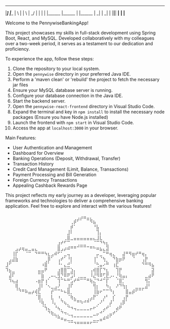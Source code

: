   _____  _______ __   _ __   _ __   __ _  _  _ _____ _______ _______
 |_____] |______ | \  | | \  |   \_/   |  |  |   |   |______ |______
 |       |______ |  \_| |  \_|    |    |__|__| __|__ ______| |______
                                                                    

Welcome to the PennywiseBankingApp!

This project showcases my skills in full-stack development using Spring Boot, React, and MySQL. Developed collaboratively with my colleagues over a two-week period, it serves as a testament to our dedication and proficiency.

To experience the app, follow these steps:

1. Clone the repository to your local system.
2. Open the `pennywise` directory in your preferred Java IDE.
3. Perform a 'maven clean' or 'rebuild' the project to fetch the necessary jar files
4. Ensure your MySQL database server is running.
5. Configure your database connection in the Java IDE.
6. Start the backend server.
7. Open the `pennywise-react-frontend` directory in Visual Studio Code.
8. Expand the terminal and key in `npm install` to install the necessary node packages (Ensure you have Node.js installed)
9. Launch the frontend with `npm start` in Visual Studio Code.
10. Access the app at `localhost:3000` in your browser. 

Main Features:
- User Authentication and Management
- Dashboard for Overview
- Banking Operations (Deposit, Withdrawal, Transfer)
- Transaction History
- Credit Card Management (Limit, Balance, Transactions)
- Payment Processing and Bill Generation
- Foreign Currency Transactions
- Appealing Cashback Rewards Page

This project reflects my early journey as a developer, leveraging popular frameworks and technologies to deliver a comprehensive banking application. Feel free to explore and interact with the various features!

⠀⠀⠀⠀⠀⠀⠀⠀⠀⠀⠀⠀⠀⠀⠀⠀⠀⠀⠀⠀⠀⠀⢀⣠⣤⣀⡀⠀⠀⠀⠀⠀⠀⠀⠀⠀⠀⠀⠀⠀⠀⠀⠀⠀⠀⠀
⠀⠀⠀⠀⠀⠀⠀⠀⠀⠀⠀⠀⠀⠀⠀⠀⠀⠀⠀⠀⢀⡾⠋⠁⠀⠉⠻⣦⠀⠀⠀⠀⠀⠀⠀⠀⠀⠀⠀⠀⠀⠀⠀⠀⠀⠀
⠀⠀⠀⠀⠀⠀⠀⠀⠀⠀⠀⠀⠀⠀⠀⠀⠀⠀⠀⠀⡾⠁⠀⠀⠀⠀⠀⠘⣧⠀⠀⠀⠀⠀⠀⠀⠀⠀⠀⠀⠀⠀⠀⠀⠀⠀
⠀⠀⠀⠀⠀⠀⠀⠀⠀⠀⠀⠀⠀⠀⠀⠀⠀⠀⠀⣸⠇⠀⠀⠀⠀⠀⠀⠀⢹⡄⠀⠀⠀⠀⠀⠀⠀⠀⠀⠀⠀⠀⠀⠀⠀⠀
⠀⠀⠀⠀⠀⠀⠀⠀⠀⠀⠀⠀⠀⠀⠀⠀⠀⠀⢀⣿⣀⣤⣤⣤⣤⣤⣤⣄⣸⣇⠀⠀⠀⠀⠀⠀⠀⠀⠀⠀⠀⠀⠀⠀⠀⠀
⠀⠀⠀⠀⠀⠀⠀⠀⠀⠀⠀⠀⠀⠀⠀⠀⣰⠞⠋⠉⠀⠀⢀⣀⣀⠀⠀⠈⠉⠙⠳⣆⠀⠀⠀⠀⠀⠀⠀⠀⠀⠀⠀⠀⠀⠀
⠀⠀⠀⣠⡴⢶⣤⣀⣤⣄⠀⠀⠀⠀⠀⠀⣿⣠⡴⠾⠛⠛⠉⠉⠉⠉⠛⠓⠶⣦⣄⣽⠀⠀⠀⠀⠀⠀⠀⠀⠀⠀⠀⠀⠀⠀
⠀⠀⢸⡏⠀⠀⠈⠉⠀⠙⠛⠛⠳⣆⣠⠾⠋⠁⣀⢤⠀⠀⠀⠀⠀⠀⠀⠀⡤⣀⠉⠛⢶⣄⠀⠀⣼⠛⠻⣶⠞⠛⢶⡄⠀⠀
⠀⣠⣼⣷⠀⠀⠀⠀⠀⠀⠀⠀⢀⡿⠁⠀⢠⠞⠁⠘⡇⠀⠀⠀⠀⠀⠀⢸⠁⠈⢳⡀⠀⠙⣷⡶⠟⠀⠀⠈⠀⠀⢠⡟⠀⠀
⣸⠋⠀⠀⠀⠀⠀⠀⠀⠀⠀⠰⣿⠁⠀⠀⠘⠂⣄⣚⠁⠀⠀⠀⠀⠀⠀⠈⢓⣤⠔⠛⠀⢰⣏⠀⠀⠀⠀⠀⠀⠀⠙⠛⠻⣦
⠹⣦⣀⠀⠀⠀⠀⠀⠀⠀⣤⣤⠟⠀⠀⠀⣰⣿⣿⠉⣱⡄⠀⠀⠀⠀⢠⢾⣿⡏⠙⣆⠀⠀⢹⡟⠀⠀⠀⠀⠀⠀⠀⠀⠀⣽
⠀⣼⠏⠀⠀⠀⠀⠀⠀⠀⠉⣷⠀⢀⠤⢄⣻⡙⠿⠟⣩⠇⢀⣀⣀⠀⠸⣜⠻⠿⢋⣟⡠⠄⡘⢷⣤⡄⠀⠀⠀⠀⠀⣀⣴⠟
⠀⠹⢦⣴⠀⠀⠀⠀⠀⠠⣶⡟⢰⠁⠀⠀⢹⠉⠓⠛⣡⠞⠛⠉⠉⠛⢷⣌⠙⠚⠉⡏⠀⠀⠈⣿⡁⠀⠀⠀⠀⠀⠀⢻⡅⠀
⠀⠀⠀⢿⡀⠀⠀⠀⠀⠀⣸⠇⠈⠢⣀⣠⠜⠀⠀⣸⠏⠀⠀⠀⠀⠀⠀⢻⡆⠀⠀⠳⡄⠀⠜⠙⢳⡆⠀⠀⣀⣀⣀⣼⠃⠀
⠀⠀⠀⠈⠙⠛⠷⣤⡴⢾⣏⠀⠀⠀⡞⠉⠉⠓⠦⣿⡀⠀⠀⠀⠀⠀⠀⢸⣷⠖⠉⠉⠙⡆⠀⠀⠀⣿⣤⡾⠋⠉⠁⠀⠀⠀
⠀⠀⠀⠀⠀⠀⠀⠀⠀⠈⣿⡀⠀⠀⣇⠀⠰⡀⠀⠈⢷⣄⠀⠀⠀⢀⣠⡟⠁⠀⡰⠃⠀⡎⠀⠀⢠⡟⠀⠀⠀⠀⠀⠀⠀⠀
⠀⠀⠀⠀⠀⠀⠀⠀⠀⠀⠘⢷⡀⠀⠸⡄⠀⠙⢦⡀⠀⠉⠛⠳⠚⠛⠁⠀⢀⠜⠁⠀⡼⠁⠀⢠⡿⠁⠀⠀⠀⠀⠀⠀⠀⠀
⠀⠀⠀⠀⠀⠀⠀⠀⠀⠀⠀⠈⢳⣄⠀⠘⢦⡀⠀⠙⠲⢤⣀⣀⣀⣀⡤⠖⠁⠀⣠⠞⠁⠀⣴⠟⠀⠀⠀⠀⠀⠀⠀⠀⠀⠀
⠀⠀⠀⠀⠀⠀⠀⠀⠀⠀⠀⠀⠀⠙⢷⣄⡀⠙⠲⢄⣀⠀⠀⠀⠀⠀⠀⣀⡤⠚⠁⢀⣤⠞⠁⠀⠀⠀⠀⠀⠀⠀⠀⠀⠀⠀
⠀⠀⠀⠀⠀⠀⠀⠀⠀⠀⠀⠀⠀⠀⠀⠈⠛⠶⣤⣀⣈⠉⠉⠉⠉⠉⠉⣀⣀⣤⠾⠛⠁⠀⠀⠀⠀⠀⠀⠀⠀⠀⠀⠀⠀⠀
⠀⠀⠀⠀⠀⠀⠀⠀⠀⠀⠀⠀⠀⠀⠀⠀⠀⠀⠀⠈⠉⠙⠛⠛⠛⠛⠋⠉⠁⠀⠀⠀⠀⠀⠀⠀⠀⠀⠀⠀⠀⠀⠀⠀⠀⠀
